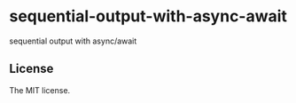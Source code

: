 # sequential-output-with-async-await

sequential output with async/await

## License

The MIT license.
